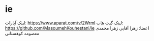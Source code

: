 # ie
لینک آپارات:
https://www.aparat.com/v/2Wrml
لینک گیت هاب:
https://github.com/MasoumehKouhestani/ie
اعضا:
زهرا آقایی
زهرا محمدی
معصومه کوهستانی